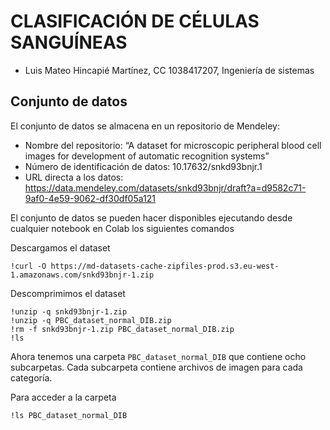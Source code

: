 # CLASIFICACIÓN DE CÉLULAS SANGUÍNEAS

- Luis Mateo Hincapié Martínez, CC 1038417207, Ingeniería de sistemas

## Conjunto de datos

El conjunto de datos se almacena en un repositorio de Mendeley:

- Nombre del repositorio: “A dataset for microscopic peripheral blood cell images for
development of automatic recognition systems”
- Número de identificación de datos: 10.17632/snkd93bnjr.1
- URL directa a los datos: https://data.mendeley.com/datasets/snkd93bnjr/draft?a=d9582c71-9af0-4e59-9062-df30df05a121 

El conjunto de datos se pueden hacer disponibles ejecutando desde cualquier notebook en Colab los siguientes comandos

Descargamos el dataset
```
!curl -O https://md-datasets-cache-zipfiles-prod.s3.eu-west-1.amazonaws.com/snkd93bnjr-1.zip
```
Descomprimimos el dataset
```
!unzip -q snkd93bnjr-1.zip
!unzip -q PBC_dataset_normal_DIB.zip
!rm -f snkd93bnjr-1.zip PBC_dataset_normal_DIB.zip
!ls
```
Ahora tenemos una carpeta `PBC_dataset_normal_DIB` que contiene ocho subcarpetas. Cada subcarpeta contiene archivos de imagen para cada categoría.

Para acceder a la carpeta
```
!ls PBC_dataset_normal_DIB 
```
